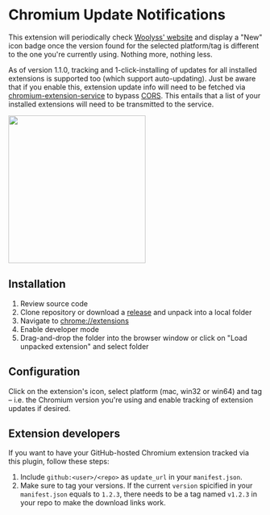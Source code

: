 # Chromium Update Notifications

This extension will periodically check [Woolyss' website](https://chromium.woolyss.com/) and display a "New" icon badge once the version found for the selected platform/tag is different to the one you're currently using. Nothing more, nothing less.

As of version 1.1.0, tracking and 1-click-installing of updates for all installed extensions is supported too (which support auto-updating). Just be aware that if you enable this, extension update info will need to be fetched via [chromium-extension-service](https://github.com/kkkrist/chromium-extension-service) to bypass [CORS](https://en.wikipedia.org/wiki/Cross-origin_resource_sharing). This entails that a list of your installed extensions will need to be transmitted to the service.

<img height="293" src="https://raw.githubusercontent.com/kkkrist/chromium-notifier/master/docs/screenshot.webp" width="272" />

## Installation

1. Review source code
2. Clone repository or download a [release](https://github.com/kkkrist/chromium-notifier/releases) and unpack into a local folder
3. Navigate to [chrome://extensions](chrome://extensions)
4. Enable developer mode
4. Drag-and-drop the folder into the browser window or click on "Load unpacked extension" and select folder

## Configuration

Click on the extension's icon, select platform (mac, win32 or win64) and tag – i.e. the Chromium version you're using and enable tracking of extension updates if desired.

## Extension developers

If you want to have your GitHub-hosted Chromium extension tracked via this plugin, follow these steps:

1. Include `github:<user>/<repo>` as `update_url` in your `manifest.json`.
2. Make sure to tag your versions. If the current `version` spicified in your `manifest.json` equals to `1.2.3`, there needs to be a tag named `v1.2.3` in your repo to make the download links work.
